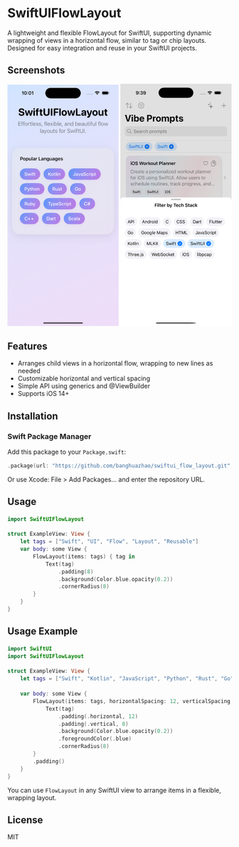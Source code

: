 # SwiftUIFlowLayout

A lightweight and flexible FlowLayout for SwiftUI, supporting dynamic wrapping of views in a horizontal flow, similar to tag or chip layouts. Designed for easy integration and reuse in your SwiftUI projects.

## Screenshots

<p align="center">
  <img src="screenshots/1.png" width="250" />
  <img src="screenshots/2.png" width="250" />
</p>


## Features
- Arranges child views in a horizontal flow, wrapping to new lines as needed
- Customizable horizontal and vertical spacing
- Simple API using generics and @ViewBuilder
- Supports iOS 14+

## Installation

### Swift Package Manager
Add this package to your `Package.swift`:

```swift
.package(url: "https://github.com/banghuazhao/swiftui_flow_layout.git", branch: "main")
```

Or use Xcode: File > Add Packages... and enter the repository URL.

## Usage

```swift
import SwiftUIFlowLayout

struct ExampleView: View {
    let tags = ["Swift", "UI", "Flow", "Layout", "Reusable"]
    var body: some View {
        FlowLayout(items: tags) { tag in
            Text(tag)
                .padding(8)
                .background(Color.blue.opacity(0.2))
                .cornerRadius(8)
        }
    }
}
```

## Usage Example

```swift
import SwiftUI
import SwiftUIFlowLayout

struct ExampleView: View {
    let tags = ["Swift", "Kotlin", "JavaScript", "Python", "Rust", "Go", "Ruby"]
    
    var body: some View {
        FlowLayout(items: tags, horizontalSpacing: 12, verticalSpacing: 12) { tag in
            Text(tag)
                .padding(.horizontal, 12)
                .padding(.vertical, 8)
                .background(Color.blue.opacity(0.2))
                .foregroundColor(.blue)
                .cornerRadius(8)
        }
        .padding()
    }
}
```

You can use `FlowLayout` in any SwiftUI view to arrange items in a flexible, wrapping layout.


## License
MIT 
